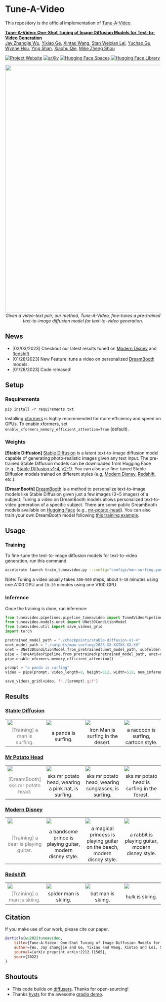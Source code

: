 # Tune-A-Video

This repository is the official implementation of [Tune-A-Video](https://arxiv.org/abs/2212.11565).

**[Tune-A-Video: One-Shot Tuning of Image Diffusion Models for Text-to-Video Generation](https://arxiv.org/abs/2212.11565)**
<br/>
[Jay Zhangjie Wu](https://zhangjiewu.github.io/), 
[Yixiao Ge](https://geyixiao.com/), 
[Xintao Wang](https://xinntao.github.io/), 
[Stan Weixian Lei](), 
[Yuchao Gu](https://ycgu.site/), 
[Wynne Hsu](https://www.comp.nus.edu.sg/~whsu/), 
[Ying Shan](https://scholar.google.com/citations?user=4oXBp9UAAAAJ&hl=en), 
[Xiaohu Qie](https://scholar.google.com/citations?user=mk-F69UAAAAJ&hl=en), 
[Mike Zheng Shou](https://sites.google.com/view/showlab)
<br/>

[![Project Website](https://img.shields.io/badge/Project-Website-orange)](https://tuneavideo.github.io/)
[![arXiv](https://img.shields.io/badge/arXiv-2212.11565-b31b1b.svg)](https://arxiv.org/abs/2212.11565)
[![Hugging Face Spaces](https://img.shields.io/badge/%F0%9F%A4%97%20Hugging%20Face-Spaces-blue)](https://huggingface.co/spaces/Tune-A-Video-library/Tune-A-Video-Training-UI)
[![Hugging Face Library](https://img.shields.io/badge/%F0%9F%A4%97%20Hugging%20Face-Library-green)](https://huggingface.co/spaces/Tune-A-Video-library/Tune-A-Video-Training-UI)


<p align="center">
<img src="https://tuneavideo.github.io/static/images/overview.png" width="800px"/>  
<br>
<em>Given a video-text pair, our method, Tune-A-Video, fine-tunes a pre-trained text-to-image diffusion model for text-to-video generation.</em>
</p>

## News
- [02/03/2023] Checkout our latest results tuned on [Modern Disney](https://huggingface.co/nitrosocke/mo-di-diffusion) and [Redshift](https://huggingface.co/nitrosocke/redshift-diffusion). 
- [01/28/2023] New Feature: tune a video on personalized [DreamBooth](https://dreambooth.github.io/) models.
- [01/28/2023] Code released!


## Setup

### Requirements

```shell
pip install -r requirements.txt
```

Installing [xformers](https://github.com/facebookresearch/xformers) is highly recommended for more efficiency and speed on GPUs. 
To enable xformers, set `enable_xformers_memory_efficient_attention=True` (default).

### Weights

**[Stable Diffusion]** [Stable Diffusion](https://arxiv.org/abs/2112.10752) is a latent text-to-image diffusion model capable of generating photo-realistic images given any text input. The pre-trained Stable Diffusion models can be downloaded from Hugging Face (e.g., [Stable Diffusion v1-4](https://huggingface.co/CompVis/stable-diffusion-v1-4), [v2-1](https://huggingface.co/stabilityai/stable-diffusion-2-1)). You can also use fine-tuned Stable Diffusion models trained on different styles (e.g, [Modern Disney](https://huggingface.co/nitrosocke/mo-di-diffusion), [Redshift](https://huggingface.co/nitrosocke/redshift-diffusion), etc.).

**[DreamBooth]** [DreamBooth](https://dreambooth.github.io/) is a method to personalize text-to-image models like Stable Diffusion given just a few images (3~5 images) of a subject. Tuning a video on DreamBooth models allows personalized text-to-video generation of a specific subject. There are some public DreamBooth models available on [Hugging Face](https://huggingface.co/sd-dreambooth-library) (e.g., [mr-potato-head](https://huggingface.co/sd-dreambooth-library/mr-potato-head)). You can also train your own DreamBooth model following [this training example](https://github.com/huggingface/diffusers/tree/main/examples/dreambooth). 


## Usage

### Training

To fine-tune the text-to-image diffusion models for text-to-video generation, run this command:

```bash
accelerate launch train_tuneavideo.py --config="configs/man-surfing.yaml"
```

Note: Tuning a video usually takes `300~500` steps, about `5~10` minutes using one A100 GPU and `10~20` minutes using one V100 GPU.

### Inference

Once the training is done, run inference:

```python
from tuneavideo.pipelines.pipeline_tuneavideo import TuneAVideoPipeline
from tuneavideo.models.unet import UNet3DConditionModel
from tuneavideo.util import save_videos_grid
import torch

pretrained_model_path = "./checkpoints/stable-diffusion-v1-4"
unet_model_path = "./outputs/man-surfing/2023-XX-XXTXX-XX-XX"
unet = UNet3DConditionModel.from_pretrained(unet_model_path, subfolder='unet', torch_dtype=torch.float16).to('cuda')
pipe = TuneAVideoPipeline.from_pretrained(pretrained_model_path, unet=unet, torch_dtype=torch.float16).to("cuda")
pipe.enable_xformers_memory_efficient_attention()

prompt = "a panda is surfing"
video = pipe(prompt, video_length=8, height=512, width=512, num_inference_steps=50, guidance_scale=7.5).videos

save_videos_grid(video, f"./{prompt}.gif")
```

## Results

### [Stable Diffusion](https://huggingface.co/CompVis/stable-diffusion-v1-4)

<table width="100%" align="center">
<tr>
  <td><img src="https://tuneavideo.github.io/static/results/man-surfing/train.gif"></td>
  <td><img src="https://tuneavideo.github.io/static/results/repo/stablediffusion/panda-surfing.gif"></td>
  <td><img src="https://tuneavideo.github.io/static/results/repo/stablediffusion/ironman-desert.gif"></td>              
  <td><img src="https://tuneavideo.github.io/static/results/repo/stablediffusion/raccoon-cartoon.gif"></td>
</tr>
<tr>
  <td width=25% style="text-align:center;color:gray;">[Training] a man is surfing.</td>
  <td width=25% style="text-align:center;">a panda is surfing.</td>
  <td width=25% style="text-align:center;">Iron Man is surfing in the desert.</td>
  <td width=25% style="text-align:center;">a raccoon is surfing, cartoon style.</td>
</tr>
</table>

### [Mr Potato Head](https://huggingface.co/sd-dreambooth-library/mr-potato-head)

<table width="100%" align="center">
<tr>
  <td><img src="https://tuneavideo.github.io/static/results/repo/dreambooth/mr-potato-head.png"></td>
  <td><img src="https://tuneavideo.github.io/static/results/repo/dreambooth/pink-hat.gif"></td>
  <td><img src="https://tuneavideo.github.io/static/results/repo/dreambooth/potato-sunglasses.gif"></td>              
  <td><img src="https://tuneavideo.github.io/static/results/repo/dreambooth/potato-forest.gif"></td>
</tr>
<tr>
  <td width=25% style="text-align:center;color:gray;">[DreamBooth] sks mr potato head.</td>
  <td width=25% style="text-align:center;">sks mr potato head, wearing a pink hat, is surfing.</td>
  <td width=25% style="text-align:center;">sks mr potato head, wearing sunglasses, is surfing.</td>
  <td width=25% style="text-align:center;">sks mr potato head is surfing in the forest.</td>
</tr>
</table>


### [Modern Disney](https://huggingface.co/nitrosocke/mo-di-diffusion)

<table width="100%" align="center">
<tr>
  <td><img src="https://tuneavideo.github.io/static/results/bear-guitar/train.gif"></td>
  <td><img src="https://tuneavideo.github.io/static/results/repo/modern-disney/prince-guitar.gif"></td>
  <td><img src="https://tuneavideo.github.io/static/results/repo/modern-disney/princess-guitar.gif"></td>              
  <td><img src="https://tuneavideo.github.io/static/results/repo/modern-disney/rabbit-guitar.gif"></td>
</tr>
<tr>
  <td width=25% style="text-align:center;color:gray;">[Training] a bear is playing guitar.</td>
  <td width=25% style="text-align:center;">a handsome prince is playing guitar, modern disney style.</td>
  <td width=25% style="text-align:center;">a magical princess is playing guitar on the beach, modern disney style.</td>
  <td width=25% style="text-align:center;">a rabbit is playing guitar, modern disney style.</td>
</tr>
</table>

### [Redshift](https://huggingface.co/nitrosocke/redshift-diffusion)

<table width="100%" align="center">
<tr>
  <td><img src="https://tuneavideo.github.io/static/results/man-skiing/train.gif"></td>
  <td><img src="https://tuneavideo.github.io/static/results/repo/redshift/spiderman-skiing.gif"></td>
  <td><img src="https://tuneavideo.github.io/static/results/repo/redshift/batman-skiing.gif"></td>              
  <td><img src="https://tuneavideo.github.io/static/results/repo/redshift/hulk-skiing.gif"></td>
</tr>
<tr>
  <td width=25% style="text-align:center;color:gray;">[Training] a man is skiing.</td>
  <td width=25% style="text-align:center;">spider man is skiing.</td>
  <td width=25% style="text-align:center;">bat man is skiing.</td>
  <td width=25% style="text-align:center;">hulk is skiing.</td>
</tr>
</table>


## Citation
If you make use of our work, please cite our paper.
```bibtex
@article{wu2022tuneavideo,
    title={Tune-A-Video: One-Shot Tuning of Image Diffusion Models for Text-to-Video Generation},
    author={Wu, Jay Zhangjie and Ge, Yixiao and Wang, Xintao and Lei, Stan Weixian and Gu, Yuchao and Hsu, Wynne and Shan, Ying and Qie, Xiaohu and Shou, Mike Zheng},
    journal={arXiv preprint arXiv:2212.11565},
    year={2022}
}
```

## Shoutouts

- This code builds on [diffusers](https://github.com/huggingface/diffusers). Thanks for open-sourcing!
- Thanks [hysts](https://github.com/hysts) for the awesome [gradio demo](https://huggingface.co/spaces/Tune-A-Video-library/Tune-A-Video-Training-UI).